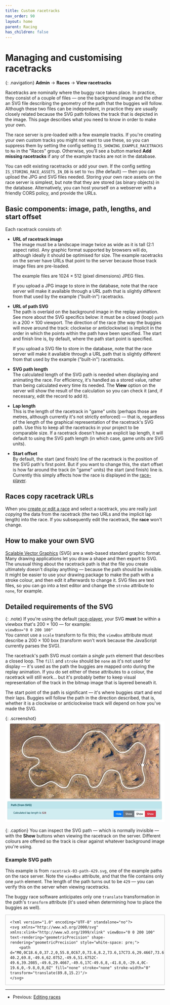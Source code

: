```yaml
---
title: Custom racetracks
nav_order: 90
layout: home
parent: Racing
has_children: false
---
```


# Managing and customising racetracks

{: .navigation}
**Admin** → **Races** → **View racetracks**
  

Racetracks are nominally where the buggy race takes place. In practice, they
consist of a couple of files — one the background image and the other an SVG
file describing the geometry of the path that the buggies will follow. Although
these two files can be independent, in practice they are usually closely
related because the SVG path follows the track that is depicted in the image.
This page describes what you need to know in order to make your own.

The race server is pre-loaded with a few example tracks. If you're creating
your own custom tracks you might not want to use these, so you can suppress
them by setting the config setting `IS_SHOWING_EXAMPLE_RACETRACKS` to `No`
in the "Races" group. Otherwise, you'll see a button marked **Add missing
racetracks** if any of the example tracks are not in the database.

You can edit existing racetracks or add your own. If the config setting
`IS_STORING_RACE_ASSETS_IN_DB` is set to `Yes` (the default) — then you can
upload the JPG and SVG files needed. Storing your own race assets on the race
server is simplest, but note that they are stored (as binary objects) in the 
database. Alternatively, you can host yourself on a webserver with a friendly
CORS policy, and provide the URLs.

## Basic components: image, path, lengths, and start offset

Each racetrack consists of:

* **URL of racetrack image**  
  The image must be a landscape image twice as wide as it is tall (2:1 aspect
  ratio). Any graphic format supported by browsers will do, although ideally
  it should be optimised for size. The example racetracks on the server have
  URLs that point to the server because those track image files are pre-loaded.
  
  The example files are 1024 × 512 (pixel dimensions) JPEG files.
  
  If you upload a JPG image to store in the database, note that the race server
  will make it available through a URL path that is slightly different from
  that used by the example ("built-in") racetracks.

* **URL of path SVG**  
  The path is overlaid on the background image in the replay animation. See
  more about the SVG specifics below: it must be a closed (loop) `path` in
  a 200 × 100 viewport. The direction of the race (the way the buggies will
  move around the track: clockwise or anticlockwise) is implicit in the order
  in which the points within the path have been specified. The start and finish
  line is, by default, where the path start point is specified.
  
  If you upload a SVG file to store in the database, note that the race server
  will make it available through a URL path that is slightly different from
  that used by the example ("built-in") racetracks.


* **SVG path length**  
  The calculated length of the SVG path is needed when displaying and animating
  the race. For efficiency, it's handled as a stored value, rather than being
  calculated every time its needed. The **View** option on the server will show
  the result of the calculation so you can check it (and, if necessary, edit the
  record to add it).

* **Lap length**  
  This is the length of the racetrack in "game" units (perhaps those are metres,
  although currently it's not strictly enforced) — that is, regardless of the
  length of the graphical representation of the racetrack's SVG path. Use this
  to keep all the racetracks in your project to be comparable size. If a
  racetrack doesn't have an explicit lap length, it will default to using the
  SVG path length (in which case, game units _are_ SVG units).

* **Start offset**  
  By default, the start (and finish) line of the racetrack is the position of
  the SVG path's first point. But if you want to change this, the start offset
  is how far around the track (in "game" units) the start (and finish) line is.
  Currently this simply affects how the race is displayed in the
  [race-player](../glossary#race-player).
   
## Races copy racetrack URLs

When you [create or edit a race](creating) and select a racetrack, you are
really just _copying_ the data from the racetrack (the two URLs and the implicit
lap length) into the race. If you subsequently edit the racetrack, the **race**
won't change.

## How to make your own SVG

[Scalable Vector Graphics](https://developer.mozilla.org/en-US/docs/Web/SVG)
(SVG) are a web-based standard graphic format. Many drawing applications let
you draw a shape and then export to SVG. The unusual thing about the racetrack
path is that the file you create ultimately doesn't display anything — because
the path should be invisible. It might be easier to use your drawing package to
make the path with a stroke colour, and then edit it afterwards to change it.
SVG files are text files, so you can go into a text editor and change the
`stroke` attribute to `none`, for example.

## Detailed requirements of the SVG

{: .note}
If you're using the default [race-player](../glossary#race-player), your SVG
**must** be within a viewbox that's 200 × 100 — for example:  
`viewBox="0 0 200 100"`  
You cannot use a `scale` transform to fix this; the `viewBox` attribute must
describe a 200 × 100 box (transform won't work because the JavaScript currently
parses the SVG).

The racetrack's path SVG must contain a _single_ `path` element that describes
a closed loop. The `fill` and `stroke` should be `none` as it's not used for
display — it's used as the path the buggies are mapped onto during the replay
animation. If you do set either of these attributes to a colour, the racetrack
will still work... but it's probably better to keep visual representation of
the track in the bitmap image that is layered beneath it.

The start point of the path is significant — it's where buggies start and end
their laps. Buggies will follow the path in the direction described, that is,
whether it is a clockwise or anticlockwise track will depend on how you've
made the SVG.

{: .screenshot}
![Viewing the SVG as admin on the server](/docs/img/screenshots/racetrack-svg-viewer.jpg)

{: .caption}
You can inspect the SVG path — which is normally invisible — with the **Show**
buttons when viewing the racetrack on the server. Different colours are offered
so the track is clear against whatever background image you're using.

### Example SVG path

This example is from `racetrack-03-path-429.svg`, one of the example paths on
the race server. Note the `viewBox` attribute, and that the file contains only
one `path` element. The length of the path turns out to be `429` — you can
verify this on the server when viewing racetracks.

The buggy race software anticipates only one `translate` transformation in the
path's `transform` attribute (it's used when determining how to place the
buggies as well).


<pre style="white-space: pre-wrap;border:1px solid #ccc;padding:1em;"><code class="language-svg">&lt;?xml version="1.0" encoding="UTF-8" standalone="no"?&gt;
&lt;svg xmlns="http://www.w3.org/2000/svg" xmlns:xlink="http://www.w3.org/1999/xlink" viewBox="0 0 200 100" text-rendering="geometricPrecision" shape-rendering="geometricPrecision" style="white-space: pre;"&gt;
    &lt;path d="M0,0C18.6,0,37.2,0,55.8,0C67,0,73.6,8.2,73.6,17C73.6,29.4667,73.6,39.2085,73.6,51.6752C73.6,63.0752,65.2,69.8,55.8,69.8C27.4,69.8,-1,69.8,-29.4,69.8C-40.2,69.8,-49.6,62.0752,-49.6,51.6752C-49.6,39.2085,-49.6,29.4667,-49.6,17C-49.6,8,-41.8,0,-29.4,0C-19.6,0,-9.8,0,0,0Z" fill="none" stroke="none" stroke-width="0" transform="translate(89.8,15.2)"/&gt;
&lt;/svg&gt;
</code></pre>


---

* Previous: [Editing races](editing)
